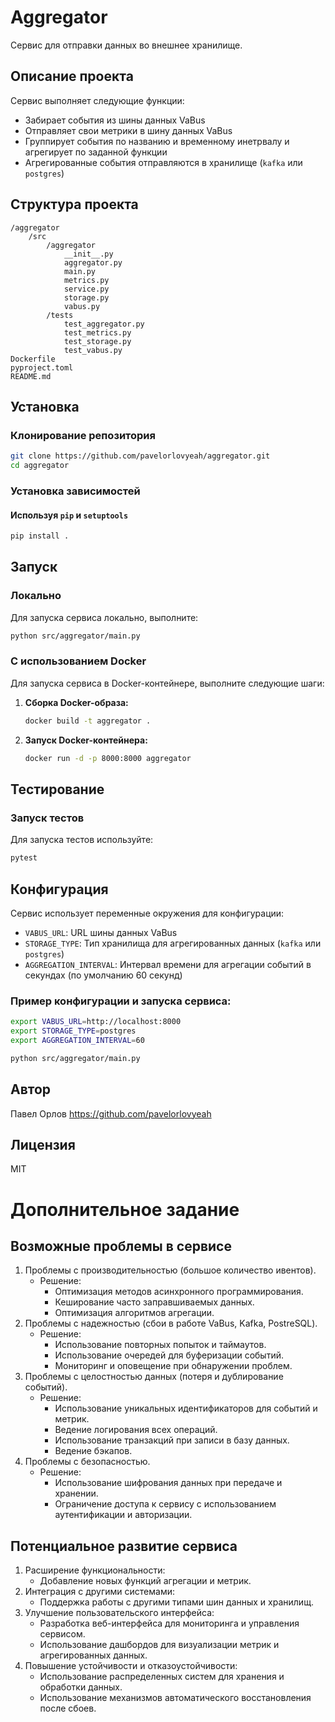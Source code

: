 # Aggregator
Сервис для отправки данных во внешнее хранилище.

## Описание проекта
Сервис выполняет следующие функции:
- Забирает события из шины данных VaBus
- Отправляет свои метрики в шину данных VaBus
- Группирует события по названию и временному инетрвалу и агрегирует по заданной функции
- Агрегированные события отправляются в хранилище (`kafka` или `postgres`)

## Структура проекта
```
/aggregator
    /src
        /aggregator
            __init__.py
            aggregator.py
            main.py
            metrics.py
            service.py
            storage.py
            vabus.py
        /tests
            test_aggregator.py
            test_metrics.py
            test_storage.py
            test_vabus.py
Dockerfile
pyproject.toml
README.md
```

## Установка
### Клонирование репозитория
```bash
git clone https://github.com/pavelorlovyeah/aggregator.git
cd aggregator
```

### Установка зависимостей
#### Используя `pip` и `setuptools`
```bash
pip install .
```

## Запуск
### Локально
Для запуска сервиса локально, выполните:
```bash
python src/aggregator/main.py
```

### С использованием Docker
Для запуска сервиса в Docker-контейнере, выполните следующие шаги:

1. **Сборка Docker-образа:**
   ```bash
   docker build -t aggregator .
   ```

2. **Запуск Docker-контейнера:**
   ```bash
   docker run -d -p 8000:8000 aggregator
   ```

## Тестирование
### Запуск тестов
Для запуска тестов используйте:
```bash
pytest
```

## Конфигурация
Сервис использует переменные окружения для конфигурации:
- `VABUS_URL`: URL шины данных VaBus
- `STORAGE_TYPE`: Тип хранилища для агрегированных данных (`kafka` или `postgres`)
- `AGGREGATION_INTERVAL`: Интервал времени для агрегации событий в секундах (по умолчанию 60 секунд)
### Пример конфигурации и запуска сервиса:
```bash
export VABUS_URL=http://localhost:8000
export STORAGE_TYPE=postgres
export AGGREGATION_INTERVAL=60

python src/aggregator/main.py
```

## Автор
Павел Орлов https://github.com/pavelorlovyeah

## Лицензия
MIT

# Дополнительное задание
## Возможные проблемы в сервисе
1. Проблемы с производительностью (большое количество ивентов).
    -  Решение:
        - Оптимизация методов асинхронного программирования.
        - Кеширование часто заправшиваемых данных.
        - Оптимизация алгоритмов агрегации.
2. Проблемы с надежностью (сбои в работе VaBus, Kafka, PostreSQL).
    -  Решение:
        - Использование повторных попыток и таймаутов.
        - Использование очередей для буферизации событий.
        - Мониторинг и оповещение при обнаружении проблем.
3. Проблемы с целостностью данных (потеря и дублирование событий).
    -  Решение:
        - Использование уникальных идентификаторов для событий и метрик.
        - Ведение логирования всех операций.
        - Использование транзакций при записи в базу данных.
        - Ведение бэкапов.
4. Проблемы с безопасностью.
    -  Решение:
        - Использование шифрования данных при передаче и хранении.
        - Ограничение доступа к сервису с использованием аутентификации и авторизации.

## Потенциальное развитие сервиса
1. Расширение функциональности:
    - Добавление новых функций агрегации и метрик.
2. Интеграция с другими системами:
   - Поддержка работы с другими типами шин данных и хранилищ.
3. Улучшение пользовательского интерфейса:
   - Разработка веб-интерфейса для мониторинга и управления сервисом.
   - Использование дашбордов для визуализации метрик и агрегированных данных.
4. Повышение устойчивости и отказоустойчивости:
   - Использование распределенных систем для хранения и обработки данных.
   - Использование механизмов автоматического восстановления после сбоев.
